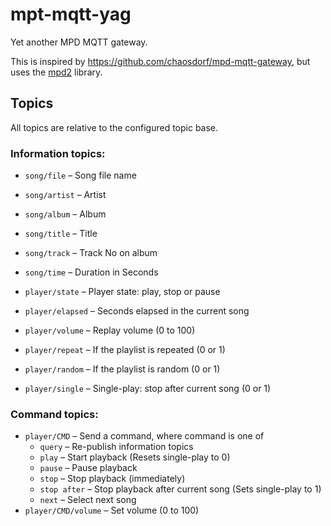# mpt-mqtt-yag
Yet another MPD MQTT gateway.

This is inspired by https://github.com/chaosdorf/mpd-mqtt-gateway, but uses the [mpd2](https://pypi.org/project/python-mpd2/) library.

## Topics

All topics are relative to the configured topic base.

### Information topics:

* `song/file` – Song file name
* `song/artist` – Artist
* `song/album` – Album
* `song/title` – Title
* `song/track` – Track No on album
* `song/time` – Duration in Seconds

* `player/state` – Player state: play, stop or pause
* `player/elapsed` – Seconds elapsed in the current song
* `player/volume` – Replay volume (0 to 100)
* `player/repeat` – If the playlist is repeated (0 or 1)
* `player/random` – If the playlist is random (0 or 1)
* `player/single` – Single-play: stop after current song (0 or 1)

### Command topics:

* `player/CMD` – Send a command, where command is one of
  * `query` – Re-publish information topics
  * `play` – Start playback (Resets single-play to 0)
  * `pause` – Pause playback
  * `stop` – Stop playback (immediately)
  * `stop after` – Stop playback after current song (Sets single-play to 1)
  * `next` – Select next song
* `player/CMD/volume` – Set volume (0 to 100)
